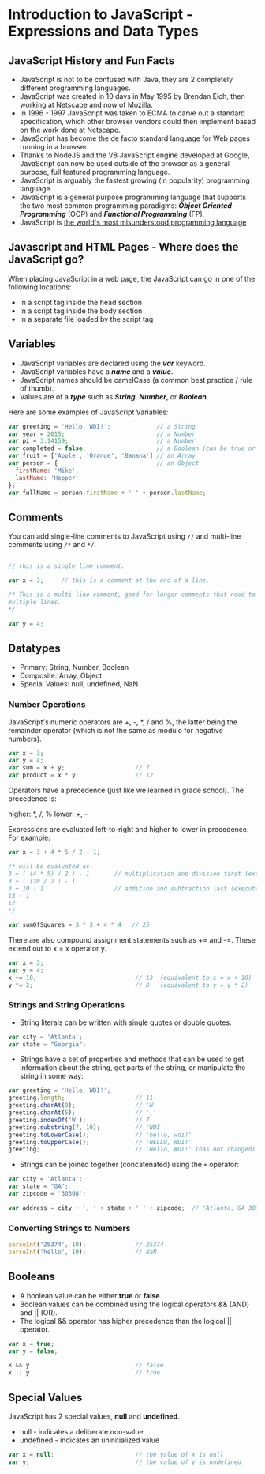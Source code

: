# Introduction to JavaScript - Expressions and Data Types

## JavaScript History and Fun Facts

* JavaScript is not to be confused with Java, they are 2 completely different programming languages.
* JavaScript was created in 10 days in May 1995 by Brendan Eich, then working at Netscape and now of Mozilla.
* In 1996 - 1997 JavaScript was taken to ECMA to carve out a standard specification, which other browser vendors could then implement based on the work done at Netscape.
* JavaScript has become the de facto standard language for Web pages running in a browser.
* Thanks to NodeJS and the V8 JavaScript engine developed at Google, JavaScript can now be used outside of the browser as a general purpose, full featured programming language.
* JavaScript is arguably the fastest growing (in popularity) programming language.
* JavaScript is a general purpose programming language that supports the two most common programming paradigms: ***Object Oriented Programming*** (OOP) and ***Functional Programming*** (FP).
* JavaScript is [the world's most misunderstood programming language](http://javascript.crockford.com/javascript.html)

## Javascript and HTML Pages - Where does the JavaScript go?

When placing JavaScript in a web page, the JavaScript can go in one of the following locations:

* In a script tag inside the head section
* In a script tag inside the body section
* In a separate file loaded by the script tag

## Variables
* JavaScript variables are declared using the ***var*** keyword.
* JavaScript variables have a ***name*** and a ***value***.
* JavaScript names should be camelCase (a common best practice / rule of thumb).
* Values are of a ***type*** such as ***String***, ***Number***, or ***Boolean***.

Here are some examples of JavaScript Variables:

```javascript
var greeting = 'Hello, WDI!';             // a String
var year = 2015;                          // a Number
var pi = 3.14159;                         // a Number
var completed = false;                    // a Boolean (can be true or false)
var fruit = ['Apple', 'Orange', 'Banana'] // an Array
var person = {                            // an Object
  firstName: 'Mike',
  lastName: 'Hopper'
};
var fullName = person.firstName + ' ' + person.lastName;
```

## Comments
You can add single-line comments to JavaScript using `//` and multi-line comments using `/*` and `*/`.

```javascript

// this is a single line comment.

var x = 3;     // this is a comment at the end of a line.

/* This is a multi-line comment, good for longer comments that need to span
multiple lines.
*/

var y = 4;
```

## Datatypes

* Primary: String, Number, Boolean
* Composite: Array, Object
* Special Values: null, undefined, NaN

### Number Operations

JavaScript's numeric operators are +, -, *, / and %, the latter being the remainder operator (which is not the same as modulo for negative numbers).

```javascript
var x = 3;
var y = 4;
var sum = x + y;                    // 7
var product = x * y;                // 12
```

Operators have a precedence (just like we learned in grade school). The precedence is:

higher:  *, /, %
lower:   +, -

Expressions are evaluated left-to-right and higher to lower in precedence. For example:

```javascript
var x = 3 + 4 * 5 / 2 - 1;

/* will be evaluated as:
3 + ( (4 * 5) / 2 ) - 1       // multiplication and division first (executed left to right)
3 + ( (20 / 2 ) - 1
3 + 10 - 1                    // addition and subtraction last (executed left to right)
13 - 1
12
*/

var sumOfSquares = 3 * 3 + 4 * 4   // 25
```

There are also compound assignment statements such as += and -=. These extend out to x = x operator y.

```javascript
var x = 3;
var y = 4;
x += 10;                            // 13  (equivalent to x = x + 10)
y *= 2;                             // 8   (equivalent to y = y * 2)
```

### Strings and String Operations

* String literals can be written with single quotes or double quotes:

```javascript
var city = 'Atlanta';
var state = "Georgia";
```

* Strings have a set of properties and methods that can be used to get information about the string, get parts of the string, or manipulate the string in some way:

```javascript
var greeting = 'Hello, WDI!';
greeting.length;                    // 11
greeting.charAt(0);                 // 'H'
greeting.charAt(5);                 // ','
greeting.indexOf('W');              // 7
greeting.substring(7, 10);          // 'WDI'
greeting.toLowerCase();             // 'hello, wdi!'
greeting.toUpperCase();             // 'HELLO, WDI!'
greeting;                           // 'Hello, WDI!' (has not changed)
```

* Strings can be joined together (concatenated) using the `+` operator:

```javascript
var city = 'Atlanta';
var state = "GA";
var zipcode = '30308';

var address = city + ', ' + state + ' ' + zipcode;  // 'Atlanta, GA 30308'
```

### Converting Strings to Numbers

```javascript
parseInt('25374', 10);              // 25374
parseInt('hello', 10);              // NaN
```

## Booleans
* A boolean value can be either **true** or **false**.
* Boolean values can be combined using the logical operators && (AND) and || (OR).
* The logical && operator has higher precedence than the logical || operator.

```javascript
var x = true;
var y = false;

x && y                              // false
x || y                              // true
```

## Special Values
JavaScript has 2 special values, **null** and **undefined**.

* null - indicates a deliberate non-value
* undefined - indicates an uninitialized value

```javascript
var x = null;                       // the value of x is null
var y;                              // the value of y is undefined
```
